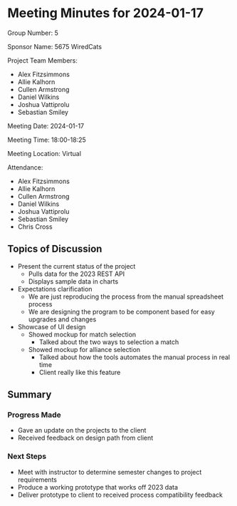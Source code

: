 # Meeting Minutes for 2024-01-17

Group Number: 5

Sponsor Name: 5675 WiredCats 

Project Team Members:
- Alex Fitzsimmons
- Allie Kalhorn
- Cullen Armstrong
- Daniel Wilkins
- Joshua Vattiprolu
- Sebastian Smiley

Meeting Date: 2024-01-17

Meeting Time: 18:00-18:25

Meeting Location: Virtual

Attendance: <!-- Include team members and sponsors. -->
- Alex Fitzsimmons
- Allie Kalhorn
- Cullen Armstrong
- Daniel Wilkins
- Joshua Vattiprolu
- Sebastian Smiley
- Chris Cross

## Topics of Discussion

- Present the current status of the project
  - Pulls data for the 2023 REST API
  - Displays sample data in charts  
- Expectations clarification
  - We are just reproducing the process from the manual spreadsheet process
  - We are designing the program to be component based for easy upgrades and changes
- Showcase of UI design
  - Showed mockup for match selection
    - Talked about the two ways to selection a match
  - Showed mockup for alliance selection
    - Talked about how the tools automates the manual process in real time
    - Client really like this feature

## Summary

### Progress Made <!-- What have we accomplished since last meeting? -->

- Gave an update on the projects to the client
- Received feedback on design path from client

### Next Steps <!-- What do we want to accomplish before the next meeting? -->

- Meet with instructor to determine semester changes to project requirements
- Produce a working prototype that works off 2023 data
- Deliver prototype to client to received process compatibility feedback
